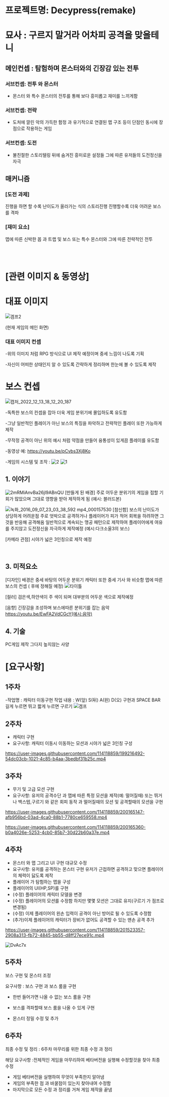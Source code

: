 # 프로젝트명: Decypress(remake)
# 묘사 : 구르지 말거라 어차피 공격을 맞을테니
## 메인컨셉 : 탐험하며 몬스터와의 긴장감 있는 전투

### 서브컨셉: 전투 와 몬스터
- 몬스터 와 특수 몬스터의 전투를 통해 보다 흥미롭고 재미를 느끼게함
 
 ### 서브컨셉: 전략
- 도처에 깔린 악의 가득한 함정 과 유기적으로 연결된 맵 구조 등이 단점인 동시에 장점으로 작용하는 게임
 
 ### 서브컨셉: 도전
- 불친절한 스토리텔링 뒤에 숨겨진 흥미로운 설정들 그에 따른 유저들의 도전정신을 자극

## 매커니즘
### [도전 과제] 
진행을 하면 할 수록 난이도가 올라가는 식의 스토리진행
진행할수록 더욱 어려운 보스를 격파

### [재미 요소]
맵에 따른 신박한 몹 과 트랩 및 보스
또는 특수 몬스터와 그에 따른 전략적인 전투

<br><br>

# [관련 이미지 & 동영상]

# 대표 이미지
![겜프2](https://user-images.githubusercontent.com/114118859/207329843-f02ac17f-41b6-48be-93ae-0adea96b1eeb.png)

(현재 게임의 메인 화면)
### 대표 이미지 컨셉
-위의 이미지 처럼 RPG 방식으로 UI 제작 예정이며 중세 느낌이 나도록 기획

-자신이 어떠한 상태인지 알 수 있도록 간략하게 정리하며 한눈에 볼 수 있도록 제작

# 보스 컨셉
![캡처_2022_12_13_18_12_20_187](https://user-images.githubusercontent.com/114118859/207330036-91b1dcf8-5882-4bc6-a734-a4618f6025d8.png)


-독특한 보스의 컨셉을 잡아 더욱 게임 분위기에 몰입하도록 유도함

-그냥 일반적인 플레이가 아닌 보스의 특징을 파악하고 전략적인 플레이 또한 가능하게 제작

-무작정 공격이 아닌 위의 예시 처럼 약점을 만들어 융통성이 있게끔 플레이를 유도함

-동영상 예: https://youtu.be/pCvbs3Xj8Ko

-게임의 시스템 및 조작 :
![2](https://user-images.githubusercontent.com/114118859/196828992-757e676c-ae33-48d4-b20a-7184aa20952a.PNG)
![1](https://user-images.githubusercontent.com/114118859/196829059-8fa5158d-f531-4886-985a-e087fbc50a05.PNG)



## 1. 이야기

![2mRMiAnvBa26jl9ABnQU](https://user-images.githubusercontent.com/114118859/194302090-6aa791ca-ef46-43fb-b97a-79f5ae2a061f.jpg)
[만들게 된 배경]
주로 어두운 분위기의 게임을 접할 기회가 많았으며 그대로 영향을 받아 제작하게 됨
(예시: 블러드본)




![녹화_2016_09_07_23_03_38_592 mp4_000157530](https://user-images.githubusercontent.com/114118859/194302278-96d488db-7594-4b95-91d2-96aa3e21558e.gif)
[참신함]
보스의 난이도가 상당하게 어려운점 주로 엇박으로 공격하거나 플레이어가 피가 적어 회복을 하려하면 그것을 반응해 공격해옴
일반적으로 계속되는 맹공 패턴으로 제작하여 플레이어에게 여유를 주지않고 도전정신을 자극하게 제작예정
(예시:다크소울3의 보스)

[카메라 관점]
시야가 넓은 3인칭으로 제작 예정


<br>

## 3. 미적요소
[디자인]
배경은 중세 바탕의 어두운 분위기 캐릭터 또한 중세 기사 와 비슷함
맵에 따른 보스의 컨셉 ( 후에 정해질 예정)
![타이틀](https://user-images.githubusercontent.com/114118859/194302421-7aa75611-1731-4354-8736-19995af07745.jpg)

[컬러]
검은색,하얀색이 주 색이 되며 대부분의 어두운 색으로 제작예정

[음향]
긴장감을 조성하며 보스에따른 분위기를 잡는 음악
https://youtu.be/EwFA2VdCGcY(예시:음악)
<br>

## 4. 기술
PC게임 제작 그다지 높지않는 사양

# **[요구사항]**

## 1주차
-작업명 : 캐릭터 이동구현
작업 내용 : W(앞) S(뒤) A(왼) D(오) 구현과
SPACE BAR 길게 누르면 뛰고 짧게 누르면 구르기
![겜프](https://user-images.githubusercontent.com/114118859/198861523-27da07e5-9db4-4720-87b7-260a66d9ddf4.gif)

## 2주차
- 캐릭터 구현
- 요구사항: 캐릭터 이동시 이동하는 모션과 시야가 넓은 3인칭 구성


https://user-images.githubusercontent.com/114118859/199216492-54dc03cb-1021-4c85-b4aa-3bedbf31b25c.mp4



## 3주차
- 무기 및 고급 모션 구현
- 요구사항: 유저의 공격수단 과 맵에 따른 특정 모션을 제작(예: 떨어질때)
또는 뛰거나 백스텝,구르기 와 같은 회피 동작 과 떨어질때의 모션 및 공격할때의 모션을 구현

https://user-images.githubusercontent.com/114118859/200165147-afb956bd-03ad-4ca0-88b1-7780ce659558.mp4



https://user-images.githubusercontent.com/114118859/200165360-b0a4026e-5253-4cb0-85b7-30d22b60a37e.mp4


## 4주차
- 몬스터 와 맵 그리고 UI 구현 대규모 수정
- 요구사항: 유저를 공격하는 몬스터 구현 유저가 근접하면 공격하고 맞으면 플레이어의 체력이 닳도록 제작
- 플레이어 가 탐험하는 맵을 구성
- 플레이어의 UI(HP,SP)를 구현
- (수정) 플레이어의 캐릭터 모델을 변경
- (수정) 플레이어의 모션를 수정함 하지만 몇몇 모션은 그대로 유지(구르기 가 점프로 변경됨)
- (수정) 이제 플레이어의 왼손 입력이 공격이 아닌 방어로 될 수 있도록 수정함
- (추가)이제 플레이어의 캐릭터가 장비가 없어도 공격할 수 있는 맨손 공격 추가


https://user-images.githubusercontent.com/114118859/201523357-2908a313-fb72-4845-bb55-d8ff27ece91c.mp4

![DvAc7x](https://user-images.githubusercontent.com/114118859/201523361-e1ab8935-a4ab-4232-8d81-ec511d025fc1.png)

## 5주차

보스 구현 및 몬스터 조정

요구사항 : 보스 구현 과 보스 룸을 구현

- 한번 들어가면 나올 수 없는 보스 룸을 구현

- 보스를 격파할때 보스 룸을 나올 수 있게 구현

- 몬스터 정밀 수정 및 추가

## 6주차

최종 수정 및 정리 : 6주차 마무리를 위한 최종 수정 과 정리

해당 요구사항 :전체적인 게임을 마무리하여 베타버전을 실행해 수정할것을 찾아 최종 수정

- 게임 베타버전을 실행하여 무엇이 부족한지 알아냄
- 게임의 부족한 점 과 바꿀점이 있는지 찾아내여 수정함
- 마지막으로 모든 수정 과 정리를 거쳐 게임 제작을 끝냄

